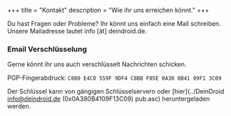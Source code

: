 +++
title = "Kontakt"
description = "Wie ihr uns erreichen könnt."
+++

Du hast Fragen oder Probleme? Ihr könnt uns einfach eine Mail schreiben. Unsere Mailadresse lautet info [ät] deindroid.de.

### Email Verschlüsselung

Gerne könnt ihr uns auch verschlüsselt Nachrichten schicken.

PGP-Fingerabdruck: ```C880 E4C0 559F 9DF4 C8BB F05E 0A38 0B41 09F1 3C09```

Der Schlüssel kann von gängigen Schlüsselservern oder [hier](../DeinDroid info@deindroid.de (0x0A380B4109F13C09) pub.asc) heruntergeladen werden.
